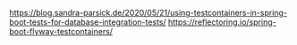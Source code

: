 https://blog.sandra-parsick.de/2020/05/21/using-testcontainers-in-spring-boot-tests-for-database-integration-tests/
https://reflectoring.io/spring-boot-flyway-testcontainers/
